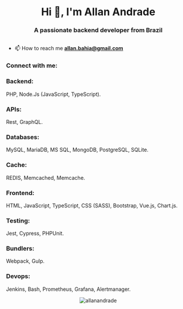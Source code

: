 <h1 align="center">Hi 👋, I'm Allan Andrade</h1>
<h3 align="center">A passionate backend developer from Brazil</h3>



<p align="left"> <a href="https://twitter.com/" target="blank"><img src="https://img.shields.io/twitter/follow/?logo=twitter&style=for-the-badge" alt="" /></a> </p>

- 📫 How to reach me **allan.bahia@gmail.com**

<h3 align="left">Connect with me:</h3>
<p align="left">
</p>

<h3 align="left">Backend:</h3>
PHP, Node.Js (JavaScript, TypeScript).

<h3 align="left">APIs:</h3>
   Rest, GraphQL.

<h3 align="left">Databases:</h3>
  MySQL, MariaDB, MS SQL, MongoDB, PostgreSQL, SQLite.
  
<h3 align="left">Cache:</h3>
REDIS, Memcached, Memcache.

<h3 align="left">Frontend:</h3>
HTML, JavaScript, TypeScript, CSS (SASS), Bootstrap, Vue.js, Chart.js.

<h3 align="left">Testing:</h3>
Jest, Cypress, PHPUnit.

<h3 align="left">Bundlers:</h3>
Webpack, Gulp.

<h3 align="left">Devops:</h3>
Jenkins, Bash, Prometheus, Grafana, Alertmanager.

<br/>   
<p></p>


<p align="center"><img align="center" src="https://github-readme-streak-stats.herokuapp.com/?user=allanandrade&" alt="allanandrade" /></p>
